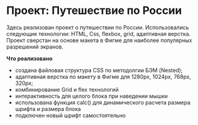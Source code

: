 # Проект: Путешествие по России

Здесь реализован проект о путешествии по России. Использовались следующие технологии: HTML, Css, flexbox, grid, адаптивная верстка.
Проект сверстан на основе макета в Фигме для наиболее популярных разрешений экранов.

**Что реализовано**
* cоздана файловая структура CSS по методолгии БЭМ (Nested);
* адаптивная верстка по макету в Фигме для 1280px, 1024px, 768px, 320px;
* комбинирование Grid и flex технологий
* интерактивность для целого блока при наведении мышки
* использована функция calc() для динамического расчета размера шрифта и размера блока
* подключен новый шрифт самостоятельно



